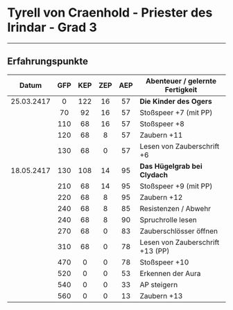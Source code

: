 # Tyrell von Craenhold - Priester des Irindar - Grad 3

---

## Erfahrungspunkte

|   Datum    | GFP | KEP | ZEP | AEP | Abenteuer / gelernte Fertigkeit  |
| :--------: | :-: | :-: | :-: | :-: | -------------------------------- |
| 25.03.2417 |  0  | 122 | 16  | 57  | **Die Kinder des Ogers**         |
|            | 70  | 92  | 16  | 57  | Stoßspeer +7 (mit PP)            |
|            | 110 | 68  | 16  | 57  | Stoßspeer +8                     |
|            | 120 | 68  |  8  | 57  | Zaubern +11                      |
|            | 130 | 68  |  0  | 57  | Lesen von Zauberschrift +6       |
| 18.05.2417 | 130 | 108 | 14  | 95  | **Das Hügelgrab bei Clydach**    |
|            | 210 | 68  | 14  | 95  | Stoßspeer +9 (mit PP)            |
|            | 220 | 68  |  8  | 95  | Zaubern +12                      |
|            | 240 | 68  |  8  | 85  | Resistenzen / Abwehr             |
|            | 240 | 68  |  8  | 90  | Spruchrolle lesen                |
|            | 270 | 68  |  0  | 83  | Zauberschlösser öffnen           |
|            | 310 | 68  |  0  | 78  | Lesen von Zauberschrift +13 (PP) |
|            | 470 |  0  |  0  | 78  | Stoßspeer +10                    |
|            | 520 |  0  |  0  | 53  | Erkennen der Aura                |
|            | 540 |  0  |  0  | 33  | AP steigern                      |
|            | 560 |  0  |  0  | 13  | Zaubern +13                      |
